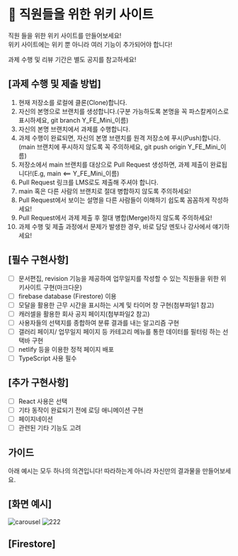 # 📅 직원들을 위한 위키 사이트

직원 들을 위한 위키 사이트를 만들어보세요!  
위키 사이트에는 위키 뿐 아니라 여러 기능이 추가되어야 합니다!

과제 수행 및 리뷰 기간은 별도 공지를 참고하세요!

## [과제 수행 및 제출 방법]

1. 현재 저장소를 로컬에 클론(Clone)합니다.
2. 자신의 본명으로 브랜치를 생성합니다.(구분 가능하도록 본명을 꼭 파스칼케이스로 표시하세요, git branch Y_FE_Mini\_이름)
3. 자신의 본명 브랜치에서 과제를 수행합니다.
4. 과제 수행이 완료되면, 자신의 본명 브랜치를 원격 저장소에 푸시(Push)합니다.(main 브랜치에 푸시하지 않도록 꼭 주의하세요, git push origin Y_FE_Mini\_이름)
5. 저장소에서 main 브랜치를 대상으로 Pull Request 생성하면, 과제 제출이 완료됩니다!(E.g, main <== Y_FE_Mini\_이름)
6. Pull Request 링크를 LMS로도 제출해 주셔야 합니다.
7. main 혹은 다른 사람의 브랜치로 절대 병합하지 않도록 주의하세요!
8. Pull Request에서 보이는 설명을 다른 사람들이 이해하기 쉽도록 꼼꼼하게 작성하세요!
9. Pull Request에서 과제 제출 후 절대 병합(Merge)하지 않도록 주의하세요!
10. 과제 수행 및 제출 과정에서 문제가 발생한 경우, 바로 담당 멘토나 강사에서 얘기하세요!

## [필수 구현사항]

- [ ] 문서편집, revision 기능을 제공하여 업무일지를 작성할 수 있는 직원들을 위한 위키사이트 구현(마크다운)
- [ ] firebase database (Firestore) 이용
- [ ] 모달을 활용한 근무 시간을 표시하는 시계 및 타이머 창 구현(첨부파일1 참고)
- [ ] 캐러셀을 활용한 회사 공지 페이지(첨부파일2 참고)
- [ ] 사용자들의 선택지를 종합하여 분류 결과를 내는 알고리즘 구현
- [ ] 갤러리 페이지/ 업무일지 페이지 등 카테고리 메뉴를 통한 데이터를 필터링 하는 선택바 구현
- [ ] netlify 등을 이용한 정적 페이지 배포
- [ ] TypeScript 사용 필수

## [추가 구현사항]

- [ ] React 사용은 선택
- [ ] 기타 동작이 완료되기 전에 로딩 애니메이션 구현
- [ ] 페이지네이션
- [ ] 관련된 기타 기능도 고려

## 가이드

아래 예시는 모두 하나의 의견입니다! 따라하는게 아니라 자신만의 결과물을 만들어보세요.

## [화면 예시]

![carousel](https://github.com/GyoHeon/stfe/tree/main/project-design/ya-fa/public/carousel.webp)
![222](https://github.com/KDT1-FE/Y_FE_JAVASCRIPT_PICTURE/assets/96465306/72f1ea35-8965-4050-9d0b-b9f27c933f64)

## [Firestore]
